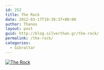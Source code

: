 ```yaml
---
id: 252
title: The Rock
date: 2012-03-17T19:39:37+00:00
author: Thanos
layout: post
guid: http://blog.silverthan.gr/the-rock/
permalink: /the-rock/
categories:
  - Gibraltar
---
```

<!-- This post is created by Instagrate to WordPress Plugin - http://www.polevaultweb.com/plugins/instagrate-to-wordpress/ -->

[![The Rock](http://distilleryimage3.instagram.com/0a04b380706011e1a87612313804ec91_7.jpg)](http://distilleryimage3.instagram.com/0a04b380706011e1a87612313804ec91_7.jpg "The Rock")